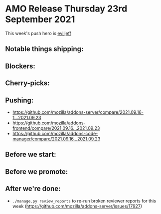 # AMO Release Thursday 23rd September 2021

This week's push hero is [eviljeff](https://github.com/eviljeff)

## Notable things shipping:

## Blockers:

## Cherry-picks:

## Pushing:

- https://github.com/mozilla/addons-server/compare/2021.09.16-1...2021.09.23
- https://github.com/mozilla/addons-frontend/compare/2021.09.16...2021.09.23
- https://github.com/mozilla/addons-code-manager/compare/2021.09.16...2021.09.23

## Before we start:

## Before we promote:

## After we're done:
- `./manage.py review_reports` to re-run broken reviewer reports for this week (https://github.com/mozilla/addons-server/issues/17927)
